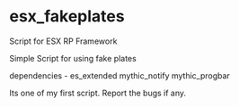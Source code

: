 # esx_fakeplates
Script for ESX RP Framework 

Simple Script for using fake plates

dependencies -
es_extended
mythic_notify
mythic_progbar

Its one of my first script. Report the bugs if any.
